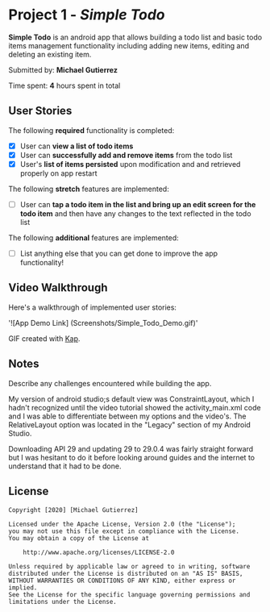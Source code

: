 # Project 1 - *Simple Todo*

**Simple Todo** is an android app that allows building a todo list and basic todo items management functionality including adding new items, editing and deleting an existing item.

Submitted by: **Michael Gutierrez**

Time spent: **4** hours spent in total

## User Stories

The following **required** functionality is completed:

* [X] User can **view a list of todo items**
* [X] User can **successfully add and remove items** from the todo list
* [X] User's **list of items persisted** upon modification and and retrieved properly on app restart

The following **stretch** features are implemented:

* [ ] User can **tap a todo item in the list and bring up an edit screen for the todo item** and then have any changes to the text reflected in the todo list

The following **additional** features are implemented:

* [ ] List anything else that you can get done to improve the app functionality!

## Video Walkthrough

Here's a walkthrough of implemented user stories:

'![App Demo Link] (Screenshots/Simple_Todo_Demo.gif)'

GIF created with [Kap](https://getkap.co/).

## Notes

Describe any challenges encountered while building the app.

My version of android studio;s default view was ConstraintLayout, which I hadn't recognized until the video tutorial showed the activity_main.xml code and I was able to differentiate between my options and the video's. The RelativeLayout option was located in the "Legacy" section of my Android Studio.

Downloading API 29 and updating 29 to 29.0.4 was fairly straight forward but I was hesitant to do it before looking around guides and the internet to understand that it had to be done.

## License

    Copyright [2020] [Michael Gutierrez]

    Licensed under the Apache License, Version 2.0 (the "License");
    you may not use this file except in compliance with the License.
    You may obtain a copy of the License at

        http://www.apache.org/licenses/LICENSE-2.0

    Unless required by applicable law or agreed to in writing, software
    distributed under the License is distributed on an "AS IS" BASIS,
    WITHOUT WARRANTIES OR CONDITIONS OF ANY KIND, either express or implied.
    See the License for the specific language governing permissions and
    limitations under the License.

